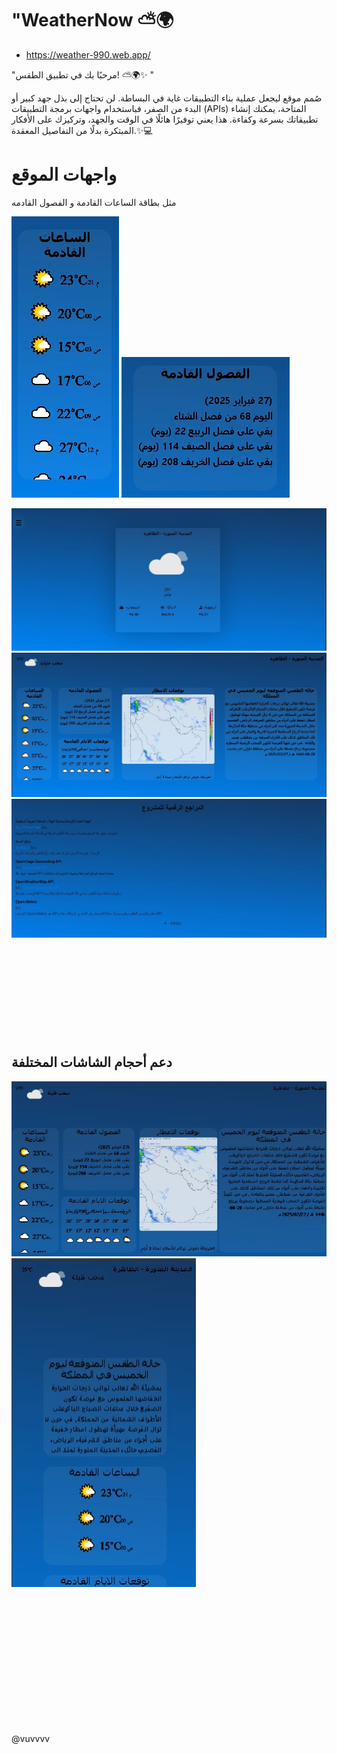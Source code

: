 # "WeatherNow ⛅🌍



* https://weather-990.web.app/ 


"مرحبًا بك في تطبيق الطقس! ⛅🌍✨  "  


صُمم موقع ليجعل عملية بناء التطبيقات غاية في البساطة. لن تحتاج إلى بذل جهد كبير أو البدء من الصفر، فباستخدام واجهات برمجة التطبيقات (APIs) المتاحة، يمكنك إنشاء تطبيقاتك بسرعة وكفاءة. هذا يعني توفيرًا هائلًا في الوقت والجهد، وتركيزك على الأفكار المبتكرة بدلًا من التفاصيل المعقدة.✨💻




 
#  واجهات الموقع 

مثل بطاقة الساعات القادمة و الفصول القادمه 


![](image/بطاقة1.JPG)
![](image/بطاقة2.JPG)

   




![](image/صفحة_البدا.JPG)
![](image/النشرة_الجوية.JPG)
![](image/مراجع_للمشروع.JPG)




&nbsp;&nbsp;&nbsp; 
&nbsp;&nbsp;&nbsp; 
&nbsp;&nbsp;&nbsp; 
&nbsp;&nbsp;&nbsp; 



&nbsp;&nbsp;&nbsp; 
&nbsp;&nbsp;&nbsp; 
&nbsp;&nbsp;&nbsp; 
&nbsp;&nbsp;&nbsp; 
&nbsp;&nbsp;&nbsp; 
&nbsp;&nbsp;&nbsp; 


 &nbsp;&nbsp;&nbsp; 
 &nbsp;&nbsp;&nbsp; 
 &nbsp;&nbsp;&nbsp; 
 &nbsp;&nbsp;&nbsp; 
 &nbsp;&nbsp;&nbsp; &nbsp;&nbsp;&nbsp; 
 &nbsp;&nbsp;&nbsp; 

 &nbsp;&nbsp;&nbsp; &nbsp;&nbsp;&nbsp; 
 &nbsp;&nbsp;&nbsp; 
 &nbsp;&nbsp;&nbsp; 
 &nbsp;&nbsp;&nbsp; 
 &nbsp;&nbsp;&nbsp; 

 &nbsp;&nbsp;&nbsp; 
 &nbsp;&nbsp;&nbsp; 
 &nbsp;&nbsp;&nbsp; 
 &nbsp;&nbsp;&nbsp; 
 &nbsp;&nbsp;&nbsp; 
 &nbsp;&nbsp;&nbsp; 
 &nbsp;&nbsp;&nbsp; 
 &nbsp;&nbsp;&nbsp; 


## دعم أحجام الشاشات المختلفة 

 ![](image/شاشة_تابلت.JPG)
 ![](image/شاشة_جوال.JPG)




&nbsp;&nbsp;&nbsp; 
&nbsp;&nbsp;&nbsp; 
&nbsp;&nbsp;&nbsp; 
&nbsp;&nbsp;&nbsp; 



&nbsp;&nbsp;&nbsp; 
&nbsp;&nbsp;&nbsp; 
&nbsp;&nbsp;&nbsp; 
&nbsp;&nbsp;&nbsp; 
&nbsp;&nbsp;&nbsp; 
&nbsp;&nbsp;&nbsp; 


 &nbsp;&nbsp;&nbsp; 
 &nbsp;&nbsp;&nbsp; 
 &nbsp;&nbsp;&nbsp; 
 &nbsp;&nbsp;&nbsp; 
 &nbsp;&nbsp;&nbsp; &nbsp;&nbsp;&nbsp; 
 &nbsp;&nbsp;&nbsp; 

 &nbsp;&nbsp;&nbsp; &nbsp;&nbsp;&nbsp; 
 &nbsp;&nbsp;&nbsp; 
 &nbsp;&nbsp;&nbsp; 
 &nbsp;&nbsp;&nbsp; 
 &nbsp;&nbsp;&nbsp; 

 &nbsp;&nbsp;&nbsp; 
 &nbsp;&nbsp;&nbsp; 
 &nbsp;&nbsp;&nbsp; 
 &nbsp;&nbsp;&nbsp; 
 &nbsp;&nbsp;&nbsp; 
 &nbsp;&nbsp;&nbsp; 
 &nbsp;&nbsp;&nbsp; 
 &nbsp;&nbsp;&nbsp; 

  



 


&nbsp;&nbsp;&nbsp; 
&nbsp;&nbsp;&nbsp; 
&nbsp;&nbsp;&nbsp; 
&nbsp;&nbsp;&nbsp; 



&nbsp;&nbsp;&nbsp; 
&nbsp;&nbsp;&nbsp; 
&nbsp;&nbsp;&nbsp; 
&nbsp;&nbsp;&nbsp; 
&nbsp;&nbsp;&nbsp; 
&nbsp;&nbsp;&nbsp; 


 
 @vuvvvv
 

